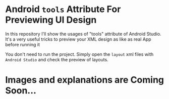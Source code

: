 # Android `tools` Attribute For Previewing UI Design
In this repository I'll show the usages of "tools" attribute of Android Studio. It's a very useful tricks to preview your XML design as like as real App before running it

You don't need to run the project. Simply open the `layout` xml files with `Android Studio` and check the preview of layouts.

# Images and explanations are Coming Soon...
